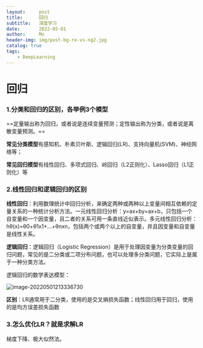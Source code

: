 ```yaml
---
layout:     post
title:      回归
subtitle:   深度学习
date:       2022-05-01
author:     Mo
header-img: img/post-bg-re-vs-ng2.jpg
catalog: true
tags:
    - DeepLearning   
---
```


# 回归

### **1.分类和回归的区别，各举例3个模型**

==定量输出称为回归，或者说是连续变量预测；定性输出称为分类，或者说是离散变量预测。==



**常见分类模型**有感知机、朴素贝叶斯、逻辑回归(LR)、支持向量机(SVM)、神经网络等；



**常见回归模型**有线性回归、多项式回归、岭回归（L2正则化）、Lasso回归（L1正则化）等

### **2.线性回归和逻辑回归的区别**

**线性回归**：利用数理统计中回归分析，来确定两种或两种以上变量间相互依赖的定量关系的一种统计分析方法。一元线性回归分析：y=ax+by=ax+b，只包括一个自变量和一个因变量，且二者的关系可用一条直线近似表示。多元线性回归分析：hθ(x)=θ0+θ1x1+...+θnxn，包括两个或两个以上的自变量，并且因变量和自变量是线性关系。



**逻辑回归**：逻辑回归（Logistic Regression）是用于处理因变量为分类变量的回归问题，常见的是二分类或二项分布问题，也可以处理多分类问题，它实际上是属于一种分类方法。

逻辑回归的数学表达模型：

![image-20220501213336730](https://s2.loli.net/2022/05/01/Qx89JVYcInwp2GR.png)

**区别**：LR通常用于二分类，使用的是交叉熵损失函数；线性回归用于回归，使用的是均方误差损失函数

### **3.怎么优化LR？就是求解LR**

梯度下降、极大似然法。
